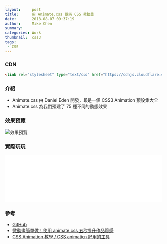 ```yaml
---
layout:     post
title:      用 Animate.css 做純 CSS 微動畫
date:       2018-08-07 09:37:19
author:     Mike Chen
summary:    
categories: Work
thumbnail:  css3
tags:
 - CSS
---
```


### CDN

```html
<link rel="stylesheet" type="text/css" href="https://cdnjs.cloudflare.com/ajax/libs/animate.css/3.7.0/animate.min.css"/>
```

### 介紹
* Animate.css 由 Daniel Eden 開發，即是一個 CSS3 Animation 預設集大全
* Animate.css 為我們預建了 75 種不同的動態效果

### 效果預覽
![效果預覽](https://i.imgur.com/XiR4uhG.gif)


### 實際玩玩
<div class="iframe-rwd">
    <iframe scrolling='no' title='Animate.css Sample' src='//codepen.io/mikechen2017/embed/gjddpq/?height=265&theme-id=0&default-tab=css,result&embed-version=2' frameborder='no' allowtransparency='true' allowfullscreen='true' style='width: 100%;'>See the Pen <a href='https://codepen.io/mikechen2017/pen/gjddpq/'>Animate.css Sample</a> by Mike Chen (<a href='https://codepen.io/mikechen2017'>@mikechen2017</a>) on <a href='https://codepen.io'>CodePen</a>.
</iframe>
</div>


### 參考
* [GitHub](https://github.com/daneden/animate.css/)
* [微動畫簡單做！使用 animate.css 五秒提升作品質感](http://blog.infographics.tw/2016/11/animate-css/)
* [CSS Animation 教學 / CSS animation 好用的工具](https://www.youtube.com/watch?v=Y4xBYZJSvuM)
